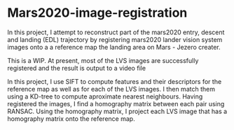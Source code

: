 # Mars2020-image-registration
In this project, I attempt to reconstruct part of the mars2020 entry, descent and landing (EDL) trajectory by registering mars2020 lander vision system images onto a 
a reference map the landing area on Mars - Jezero creater. 

This is a WIP. At present, most of the LVS images are successfully registered and the result is output to a video file

In this project, I use SIFT to compute features and their descriptors for the reference map as well as for 
each of the LVS images. I then match them using a KD-tree to compute aproximate nearest neighbours. 
Having registered the images, I find a homography matrix between each pair using RANSAC. 
Using the homography matrix, I project each LVS image that has a homography matrix onto the reference map.


